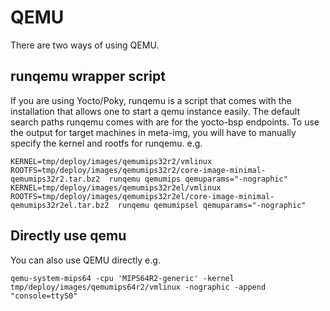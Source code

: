 QEMU
====

There are two ways of using QEMU.

## runqemu wrapper script

If you are using Yocto/Poky, runqemu is a script that comes with the installation
that allows one to start a qemu instance easily. The default search paths runqemu
comes with are for the yocto-bsp endpoints. To use the output for target machines
in meta-img, you will have to manually specify the kernel and rootfs for runqemu.
e.g.

	KERNEL=tmp/deploy/images/qemumips32r2/vmlinux ROOTFS=tmp/deploy/images/qemumips32r2/core-image-minimal-qemumips32r2.tar.bz2  runqemu qemumips qemuparams="-nographic"
	KERNEL=tmp/deploy/images/qemumips32r2el/vmlinux ROOTFS=tmp/deploy/images/qemumips32r2el/core-image-minimal-qemumips32r2el.tar.bz2  runqemu qemumipsel qemuparams="-nographic"
<TODO add more examples>

## Directly use qemu
You can also use QEMU directly e.g.

	qemu-system-mips64 -cpu 'MIPS64R2-generic' -kernel tmp/deploy/images/qemumips64r2/vmlinux -nographic -append "console=ttyS0"
<TODO add more examples>